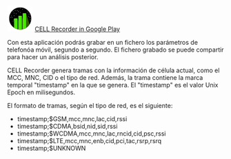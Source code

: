 ![CELL Recorder](logo_cell.png)
[CELL Recorder in Google Play](https://play.google.com/store/apps/details?id=net.dcgoodridge.cellrecorder)

Con esta aplicación podrás grabar en un fichero los parámetros de telefonóa móvil, segundo a segundo. El fichero grabado se puede compartir para hacer un análisis posterior.

CELL Recorder genera tramas con la información de célula actual, como el MCC, MNC, CID o el tipo de red. Además, la trama contiene la marca temporal "timestamp" en la que se genera. El "timestamp" es el valor Unix Epoch en milisegundos.

El formato de tramas, según el tipo de red, es el siguiente:

* timestamp;$GSM,mcc,mnc,lac,cid,rssi
* timestamp;$CDMA,bsid,nid,sid,rssi
* timestamp;$WCDMA,mcc,mnc,lac,rncid,cid,psc,rssi
* timestamp;$LTE,mcc,mnc,enb,cid,pci,tac,rsrp,rsrq
* timestamp;$UNKNOWN
